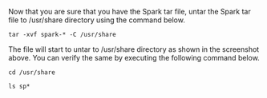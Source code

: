 Now that you are sure that you have the Spark tar file, untar the Spark tar file to /usr/share directory using the command below.

`tar -xvf spark-* -C /usr/share`
 

The file will start to untar to /usr/share directory as shown in the screenshot above. You can verify the same by executing the following command below.

`cd /usr/share`

`ls sp*`